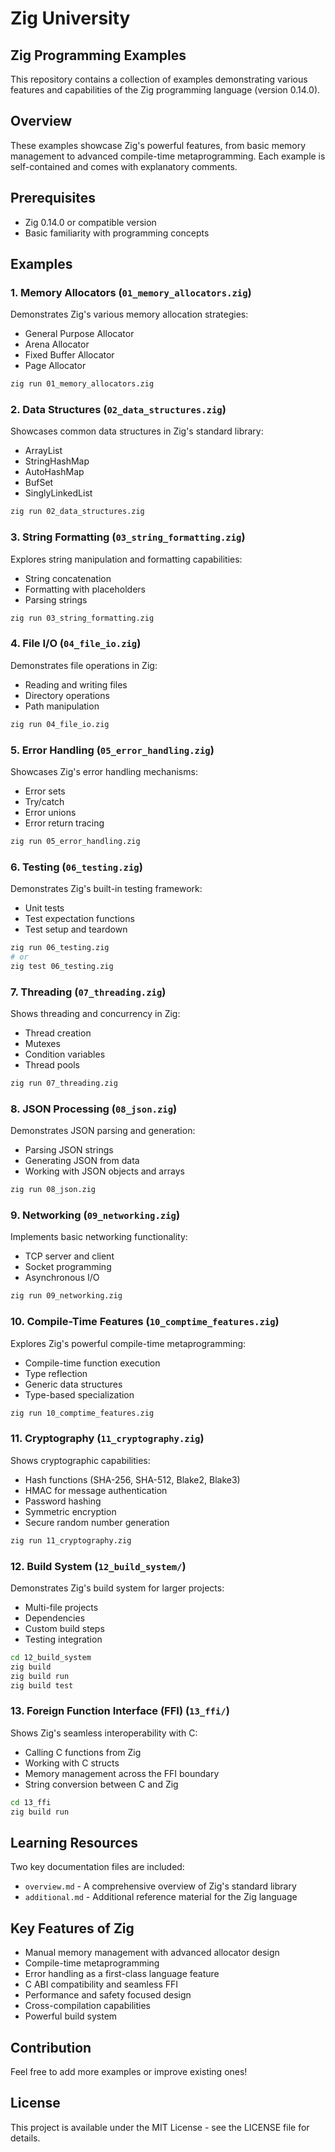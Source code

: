 # Zig University

## Zig Programming Examples

This repository contains a collection of examples demonstrating various features and capabilities of the Zig programming language (version 0.14.0).

## Overview

These examples showcase Zig's powerful features, from basic memory management to advanced compile-time metaprogramming. Each example is self-contained and comes with explanatory comments.

## Prerequisites

- Zig 0.14.0 or compatible version
- Basic familiarity with programming concepts

## Examples

### 1. Memory Allocators (`01_memory_allocators.zig`)
Demonstrates Zig's various memory allocation strategies:
- General Purpose Allocator
- Arena Allocator
- Fixed Buffer Allocator
- Page Allocator

```bash
zig run 01_memory_allocators.zig
```

### 2. Data Structures (`02_data_structures.zig`)
Showcases common data structures in Zig's standard library:
- ArrayList
- StringHashMap
- AutoHashMap
- BufSet
- SinglyLinkedList

```bash
zig run 02_data_structures.zig
```

### 3. String Formatting (`03_string_formatting.zig`)
Explores string manipulation and formatting capabilities:
- String concatenation
- Formatting with placeholders
- Parsing strings

```bash
zig run 03_string_formatting.zig
```

### 4. File I/O (`04_file_io.zig`)
Demonstrates file operations in Zig:
- Reading and writing files
- Directory operations
- Path manipulation

```bash
zig run 04_file_io.zig
```

### 5. Error Handling (`05_error_handling.zig`)
Showcases Zig's error handling mechanisms:
- Error sets
- Try/catch
- Error unions
- Error return tracing

```bash
zig run 05_error_handling.zig
```

### 6. Testing (`06_testing.zig`)
Demonstrates Zig's built-in testing framework:
- Unit tests
- Test expectation functions
- Test setup and teardown

```bash
zig run 06_testing.zig
# or
zig test 06_testing.zig
```

### 7. Threading (`07_threading.zig`)
Shows threading and concurrency in Zig:
- Thread creation
- Mutexes
- Condition variables
- Thread pools

```bash
zig run 07_threading.zig
```

### 8. JSON Processing (`08_json.zig`)
Demonstrates JSON parsing and generation:
- Parsing JSON strings
- Generating JSON from data
- Working with JSON objects and arrays

```bash
zig run 08_json.zig
```

### 9. Networking (`09_networking.zig`)
Implements basic networking functionality:
- TCP server and client
- Socket programming
- Asynchronous I/O

```bash
zig run 09_networking.zig
```

### 10. Compile-Time Features (`10_comptime_features.zig`)
Explores Zig's powerful compile-time metaprogramming:
- Compile-time function execution
- Type reflection
- Generic data structures
- Type-based specialization

```bash
zig run 10_comptime_features.zig
```

### 11. Cryptography (`11_cryptography.zig`)
Shows cryptographic capabilities:
- Hash functions (SHA-256, SHA-512, Blake2, Blake3)
- HMAC for message authentication
- Password hashing
- Symmetric encryption
- Secure random number generation

```bash
zig run 11_cryptography.zig
```

### 12. Build System (`12_build_system/`)
Demonstrates Zig's build system for larger projects:
- Multi-file projects
- Dependencies
- Custom build steps
- Testing integration

```bash
cd 12_build_system
zig build
zig build run
zig build test
```

### 13. Foreign Function Interface (FFI) (`13_ffi/`)
Shows Zig's seamless interoperability with C:
- Calling C functions from Zig
- Working with C structs
- Memory management across the FFI boundary
- String conversion between C and Zig

```bash
cd 13_ffi
zig build run
```

## Learning Resources

Two key documentation files are included:
- `overview.md` - A comprehensive overview of Zig's standard library
- `additional.md` - Additional reference material for the Zig language

## Key Features of Zig

- Manual memory management with advanced allocator design
- Compile-time metaprogramming
- Error handling as a first-class language feature
- C ABI compatibility and seamless FFI
- Performance and safety focused design
- Cross-compilation capabilities
- Powerful build system

## Contribution

Feel free to add more examples or improve existing ones!

## License

This project is available under the MIT License - see the LICENSE file for details.
